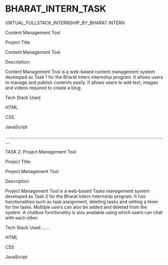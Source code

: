 # BHARAT_INTERN_TASK


VIRTUAL_FULLSTACK_INTERNSHIP_BY_BHARAT INTERN


Content Management Tool




Project Title



Content Management Tool

Description:


Content Management Tool is a web-based content management system developed as Task 1 for the Bharat Intern internship program. It allows users to manage and publish contents easily. It allows users to add text, images and videos required to create a blog.

Tech Stack Used


HTML


CSS


JavaScript


................................................................................................................................


TASK 2: Project Management Tool



Project Title:


Project Management Tool


Description



Project Management Tool is a web-based Tasks management system developed as Task 2 for the Bharat Intern internship program. It has functionalities such as task assignment, deleting tasks and setting a timer for the tasks.
Multiple users can also be added and deleted from the system.
A chatbox functionality is also available using which users can chat with each other.

Tech Stack Used
......


HTML


CSS


JavaScript
